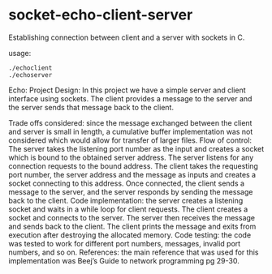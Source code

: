 # socket-echo-client-server
Establishing connection between client and a server with sockets in C.

usage:
```
./echoclient
./echoserver
```
Echo: 
Project Design: In this project we have a simple server and client interface using sockets. The client provides a message to the server and the server sends that message back to the client. 
 
Trade offs considered: since the message exchanged between the client and server is small in length, a cumulative buffer implementation was not considered which would allow for transfer of larger files. 
Flow of control: The server takes the listening port number as the input and creates a socket which is bound to the obtained server address. The server listens for any connection requests to the bound address. 
The client takes the requesting port number, the server address and the message as inputs and creates a socket connecting to this address. Once connected, the client sends a message to the server, and the server responds by sending the message back to the client. 
Code implementation: the server creates a listening socket and waits in a while loop for client requests. The client creates a socket and connects to the server. The server then receives the message and sends back to the client. The client prints the message and exits from execution after destroying the allocated memory. 
Code testing: the code was tested to work for different port numbers, messages, invalid port numbers, and so on. 
References: the main reference that was used for this implementation was Beej’s Guide to network programming pg 29-30. 

